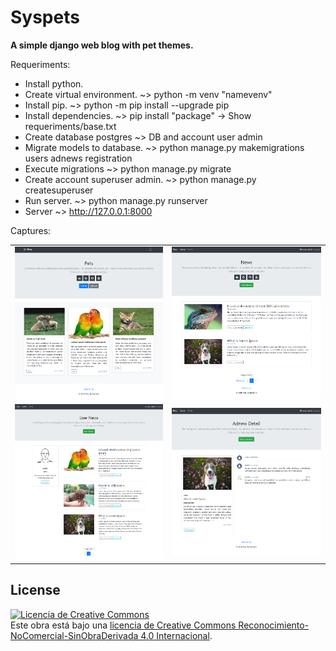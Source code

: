 # Syspets

**A simple django web blog with pet themes.**

Requeriments:

- Install python.
- Create virtual environment. ~> python -m venv "namevenv"
- Install pip. ~> python -m pip install --upgrade pip
- Install dependencies. ~> pip install "package" -> Show requeriments/base.txt
- Create database postgres ~> DB and account user admin
- Migrate models to database. ~> python manage.py makemigrations users adnews registration
- Execute migrations ~> python manage.py migrate
- Create account superuser admin. ~> python manage.py createsuperuser
- Run server. ~> python manage.py runserver 
- Server ~> http://127.0.0.1:8000

Captures:

<table>
  <tr>
    <td><img src="https://github.com/robertogarcor/django-blog/blob/master/syspets_images/Captura_00.PNG"></td>
    <td><img src="https://github.com/robertogarcor/django-blog/blob/master/syspets_images/Captura_01.PNG"></td>
  </tr>
  <tr>
    <td><img src="https://github.com/robertogarcor/django-blog/blob/master/syspets_images/Captura_02.PNG"></td>
    <td><img src="https://github.com/robertogarcor/django-blog/blob/master/syspets_images/Captura_03.PNG"></td>
  </tr>
</table>

## License

<a rel="license" href="http://creativecommons.org/licenses/by-nc-nd/4.0/"><img alt="Licencia de Creative Commons" style="border-width:0" src="https://i.creativecommons.org/l/by-nc-nd/4.0/88x31.png" /></a><br />Este obra está bajo una <a rel="license" href="http://creativecommons.org/licenses/by-nc-nd/4.0/">licencia de Creative Commons Reconocimiento-NoComercial-SinObraDerivada 4.0 Internacional</a>.
